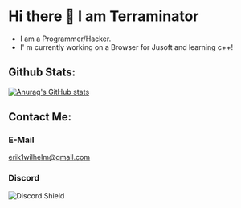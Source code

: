 # Hi there 👋 I am Terraminator

- I am a Programmer/Hacker. 
- I' m currently working on a Browser for Jusoft and learning c++!

## Github Stats:
[![Anurag's GitHub stats](https://github-readme-stats.vercel.app/api?username=Terraminator)](https://github.com/anuraghazra/github-readme-stats)



## Contact Me:

### E-Mail
erik1wilhelm@gmail.com

### Discord
![Discord Shield](https://discord.c99.nl/widget/theme-4/583579616749420545.png?style=shield)

